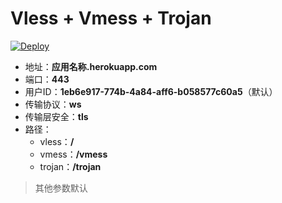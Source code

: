 # Vless + Vmess + Trojan

[![Deploy](https://www.herokucdn.com/deploy/button.svg)](https://heroku.com/deploy?template=https://github.com/wgp-2020/HX)

- 地址：**应用名称.herokuapp.com**
- 端口：**443**
- 用户ID：**1eb6e917-774b-4a84-aff6-b058577c60a5**（默认）
- 传输协议：**ws**
- 传输层安全：**tls**
- 路径：
  - vless：**/**
  - vmess：**/vmess**
  - trojan：**/trojan**

> 其他参数默认
